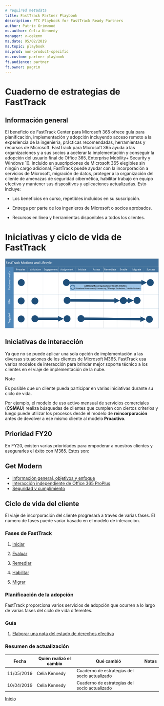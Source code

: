 ```yaml
---
# required metadata
title: FastTrack Partner Playbook
description: FTC Playbook for FastTrack Ready Partners
author: Patric Grimwood 
ms.author: Celia Kennedy
manager: v-cekenn
ms.date: 05/02/2019
ms.topic: playbook
ms.prod: non-product-specific
ms.custom: partner-playbook
ft.audience: partner  
ft.owner: pagrim
---
```


# Cuaderno de estrategias de FastTrack

## Información general

El beneficio de FastTrack Center para Microsoft 365 ofrece guía para planificación, implementación y adopción incluyendo acceso remoto a la experiencia de la ingeniería, prácticas recomendadas, herramientas y recursos de Microsoft. FastTrack para Microsoft 365 ayuda a las organizaciones y a sus socios a acelerar la implementación y conseguir la adopción del usuario final de Office 365, Enterprise Mobility+ Security y Windows 10. Incluido en suscripciones de Microsoft 365 elegibles sin ningún cargo adicional, FastTrack puede ayudar con la incorporación a servicios de Microsoft, migración de datos, proteger a la organización del cliente de amenazas de seguridad cibernética, habilitar trabajo en equipo efectivo y mantener sus dispositivos y aplicaciones actualizadas. Esto incluye:

-   Los beneficios en curso, repetibles incluidos en su suscripción.

-   Entrega por parte de los ingenieros de Microsoft o socios aprobados.

-   Recursos en línea y herramientas disponibles a todos los clientes.

# Iniciativas y ciclo de vida de FastTrack

[![Iniciativas y ciclo de vida de FastTrack- Resumen](media/fasttrack-motions-lifecycle-summary-partners.png)](media/fasttrack-motions-lifecycle-summary-partners.png)

## Iniciativas de interacción

Ya que no se puede aplicar una sola opción de implementación a las diversas situaciones de los clientes de Microsoft M365. FastTrack usa varios modelos de interacción para brindar
mejor soporte técnico a los clientes en el viaje de implementación de la nube. 

> [!NOTE]
> Es posible que un cliente pueda participar en varias iniciativas durante su ciclo de vida.
>
> Por ejemplo, el modelo de uso activo mensual de servicios comerciales (**CSMAU**) realiza búsquedas de clientes que cumplen con ciertos criterios y luego puede utilizar los procesos desde el modelo de **reincorporación** antes de devolver a ese mismo cliente al modelo **Proactivo**.

## Prioridad FY20

En FY20, existen varias prioridades para empoderar a nuestros clientes y asegurarles el éxito con M365.  Estos son:

## Get Modern

- [Información general, objetivos y enfoque](approach-get-modern-es.md)
- [Interacción independiente de Office 365 ProPlus](approach-opp-365-standalone-es.md)
- [Seguridad y cumplimiento](approach-security-compliance-es.md)

## Ciclo de vida del cliente

El viaje de incorporación del cliente progresará a través de varias fases. El número de fases puede variar basado en el modelo de interacción.

### Fases de FastTrack

1. [Iniciar](phase-initiate-es.md)

2. [Evaluar](phase-assess-es.md)

3. [Remediar](phase-remediate-es.md)

4. [Habilitar](phase-enable-es.md)

5. [Migrar](phase-migrate-es.md)

### Planificación de la adopción

FastTrack proporciona varios servicios de adopción que ocurren a lo largo de varias fases del ciclo de vida diferentes.

### Guía

1. [Elaborar una nota del estado de derechos efectiva](status-guidance-entitlement-status-notes-partner-es.md)

### Resumen de actualización

|Fecha|Quién realizó el cambio|Qué cambió|Notas|
|---------|---------------|----------------------------|-------------|
|11/05/2019| Celia Kennedy| Cuaderno de estrategias del socio actualizado| |
|10/04/2019| Celia Kennedy| Cuaderno de estrategias del socio actualizado| |

[Inicio](http://partner-docs.microsoft.com)

